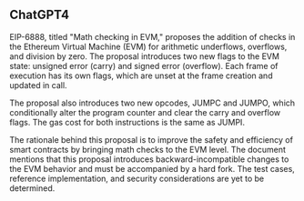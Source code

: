 ## ChatGPT4

EIP-6888, titled "Math checking in EVM," proposes the addition of checks in the Ethereum Virtual Machine (EVM) for arithmetic underflows, overflows, and division by zero. The proposal introduces two new flags to the EVM state: unsigned error (carry) and signed error (overflow). Each frame of execution has its own flags, which are unset at the frame creation and updated in call.

The proposal also introduces two new opcodes, JUMPC and JUMPO, which conditionally alter the program counter and clear the carry and overflow flags. The gas cost for both instructions is the same as JUMPI.

The rationale behind this proposal is to improve the safety and efficiency of smart contracts by bringing math checks to the EVM level. The document mentions that this proposal introduces backward-incompatible changes to the EVM behavior and must be accompanied by a hard fork. The test cases, reference implementation, and security considerations are yet to be determined.
